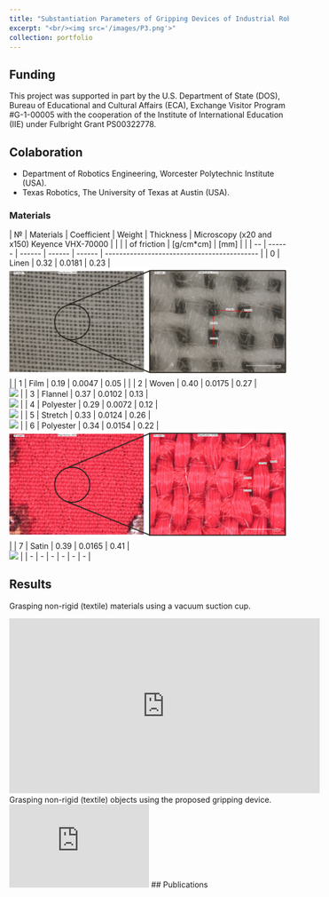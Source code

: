 ```yaml
---
title: "Substantiation Parameters of Gripping Devices of Industrial Robots and Methods of Manipulation of Flexible Objects"
excerpt: "<br/><img src='/images/P3.png'>"
collection: portfolio
---
```

## Funding
This project was supported in part by the U.S. Department of State (DOS), Bureau of Educational and Cultural Affairs (ECA), Exchange Visitor Program #G-1-00005 with the cooperation of the Institute of International Education (IIE) under Fulbright Grant PS00322778.
## Colaboration
* Department of Robotics Engineering, Worcester Polytechnic Institute (USA).
* Texas Robotics, The University of Texas at Austin (USA).

### Materials

| №  | Materials | Coefficient | Weight    | Thickness   | Microscopy (x20 and x150) Keyence VHX-70000 |
|    |           | of friction | [g/cm*cm] | [mm]        |                                             |
| -- | ------    | ------      | ------    | ------      | ------------------------------------------- |
| 0  | Linen     | 0.32        | 0.0181    | 0.23        | <br/><img src='/images/10.jpg'>             |
| 1  | Film      | 0.19        | 0.0047    | 0.05        |                                             |
| 2  | Woven     | 0.40        | 0.0175    | 0.27        | <br/><img src='/images/2.png'>              |
| 3  | Flannel   | 0.37        | 0.0102    | 0.13        | <br/><img src='/images/3.jpg'>              |
| 4  | Polyester | 0.29        | 0.0072    | 0.12        | <br/><img src='/images/4.png'>              |
| 5  | Stretch   | 0.33        | 0.0124    | 0.26        | <br/><img src='/images/5.png'>              |
| 6  | Polyester | 0.34        | 0.0154    | 0.22        | <br/><img src='/images/6.jpg'>              |
| 7  | Satin     | 0.39        | 0.0165    | 0.41        | <br/><img src='/images/7.png'>              |
| -  | -         | -           | -         | -           | -                                           |


## Results
Grasping non-rigid (textile) materials using a vacuum suction cup.​
<iframe width="560" height="315" src="https://www.youtube.com/embed/nIoEO3vjNYQ" title="YouTube video player" frameborder="0" allow="accelerometer; autoplay; clipboard-write; encrypted-media; gyroscope; picture-in-picture" allowfullscreen></iframe>
Grasping non-rigid (textile) objects using the proposed gripping device.​
<iframe width="50%" height="50%" src="https://www.youtube.com/embed/2Dp1j-EONhM" title="YouTube video player" frameborder="0" allow="accelerometer; autoplay; clipboard-write; encrypted-media; gyroscope; picture-in-picture" allowfullscreen></iframe>
## Publications
